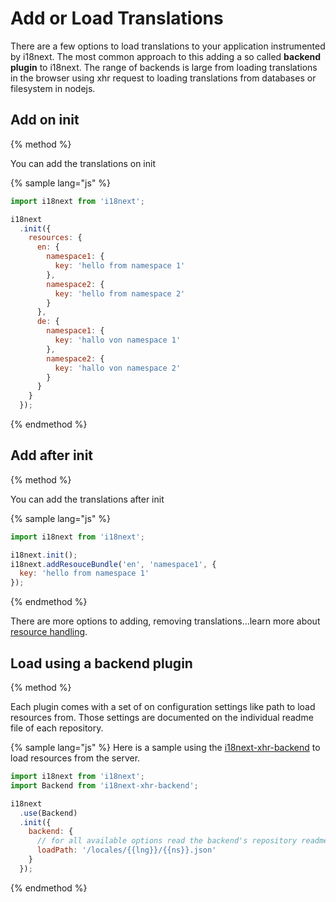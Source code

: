 <!-- toc -->
# Add or Load Translations

There are a few options to load translations to your application instrumented by i18next. The most common approach to this adding a so called **backend plugin** to i18next. The range of backends is large from loading translations in the browser using xhr request to loading translations from databases or filesystem in nodejs.  


## Add on init
{% method %}


You can add the translations on init

{% sample lang="js" %}

```js
import i18next from 'i18next';

i18next
  .init({
    resources: {
      en: {
        namespace1: {
          key: 'hello from namespace 1'
        },
        namespace2: {
          key: 'hello from namespace 2'
        }
      },
      de: {
        namespace1: {
          key: 'hallo von namespace 1'
        },
        namespace2: {
          key: 'hallo von namespace 2'
        }  
      }
    }
  });
```

{% endmethod %}


## Add after init
{% method %}

You can add the translations after init

{% sample lang="js" %}

```js
import i18next from 'i18next';

i18next.init();
i18next.addResouceBundle('en', 'namespace1', {
  key: 'hello from namespace 1'
});
```

{% endmethod %}

There are more options to adding, removing translations...learn more about [resource handling](/api.md).



## Load using a backend plugin
{% method %}


Each plugin comes with a set of on configuration settings like path to load resources from. Those settings are documented on the individual readme file of each repository.

{% sample lang="js" %}
Here is a sample using the [i18next-xhr-backend](https://github.com/i18next/i18next-xhr-backend) to load resources from the server.

```js
import i18next from 'i18next';
import Backend from 'i18next-xhr-backend';

i18next
  .use(Backend)
  .init({
    backend: {
      // for all available options read the backend's repository readme file
      loadPath: '/locales/{{lng}}/{{ns}}.json'
    }
  });
```

{% endmethod %}


